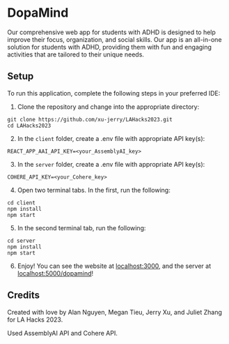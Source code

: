 # DopaMind

Our comprehensive web app for students with ADHD is designed to help improve their focus, organization, and social skills. Our app is an all-in-one solution for students with ADHD, providing them with fun and engaging activities that are tailored to their unique needs.

## Setup
To run this application, complete the following steps in your preferred IDE:
1. Clone the repository and change into the appropriate directory:
```
git clone https://github.com/xu-jerry/LAHacks2023.git
cd LAHacks2023
```
2. In the `client` folder, create a .env file with appropriate API key(s):
```
REACT_APP_AAI_API_KEY=<your_AssemblyAI_key>
```
3. In the `server` folder, create a .env file with appropriate API key(s):
```
COHERE_API_KEY=<your_Cohere_key>
```
4. Open two terminal tabs. In the first, run the following:
```
cd client
npm install
npm start
```
5. In the second terminal tab, run the following:
```
cd server
npm install
npm start
```
6. Enjoy! You can see the website at [localhost:3000](http://localhost:3000/), and the server at [localhost:5000/dopamind](http://localhost:5000/dopamind)!

## Credits
Created with love by Alan Nguyen, Megan Tieu, Jerry Xu, and Juliet Zhang for LA Hacks 2023.

Used AssemblyAI API and Cohere API.
